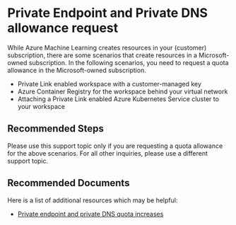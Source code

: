 <properties
  pagetitle="Private Endpoint and Private DNS allowance request"
  service="microsoft.machinelearningservices"
  resource="workspaces"
  ms.author="smishah,johwu"
  selfhelptype="Generic"
  supporttopicids="32755238"
  productpesids="16644"
  cloudenvironments="public,fairfax,mooncake,usnat,ussec"
  articleid="059c5496-b775-4091-a4f6-61c983559cb9"
  ownershipid="AzureML_AzureMachineLearningServices" />
# Private Endpoint and Private DNS allowance request

While Azure Machine Learning creates resources in your (customer) subscription, there are some scenarios that create resources in a Microsoft-owned subscription. In the following scenarios, you need to request a quota allowance in the Microsoft-owned subscription. 

* Private Link enabled workspace with a customer-managed key
* Azure Container Registry for the workspace behind your virtual network
* Attaching a Private Link enabled Azure Kubernetes Service cluster to your workspace

## **Recommended Steps**

Please use this support topic only if you are requesting a quota allowance for the above scenarios. For all other inquiries, please use a different support topic.

## **Recommended Documents**

Here is a list of additional resources which may be helpful: 

* [Private endpoint and private DNS quota increases](https://docs.microsoft.com/azure/machine-learning/how-to-manage-quotas#private-endpoint-and-private-dns-quota-increases)
